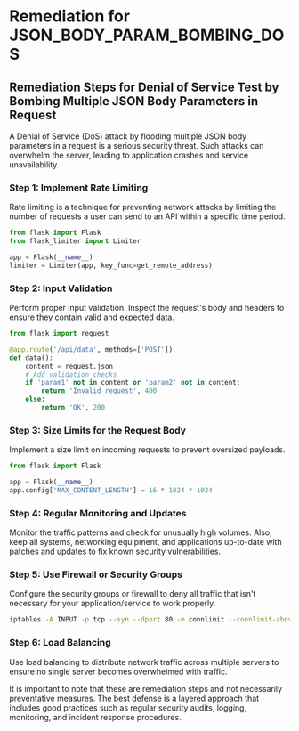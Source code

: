 # Remediation for JSON_BODY_PARAM_BOMBING_DOS

## Remediation Steps for Denial of Service Test by Bombing Multiple JSON Body Parameters in Request 

A Denial of Service (DoS) attack by flooding multiple JSON body parameters in a request is a serious security threat. Such attacks can overwhelm the server, leading to application crashes and service unavailability.

### Step 1: Implement Rate Limiting
Rate limiting is a technique for preventing network attacks by limiting the number of requests a user can send to an API within a specific time period.
```python
from flask import Flask
from flask_limiter import Limiter

app = Flask(__name__)
limiter = Limiter(app, key_func=get_remote_address)
```

### Step 2: Input Validation
Perform proper input validation. Inspect the request's body and headers to ensure they contain valid and expected data.

```python
from flask import request

@app.route('/api/data', methods=['POST'])
def data():
    content = request.json
    # Add validation checks
    if 'param1' not in content or 'param2' not in content:
        return 'Invalid request', 400
    else:
        return 'OK', 200
```

### Step 3: Size Limits for the Request Body
Implement a size limit on incoming requests to prevent oversized payloads.

```python
from flask import Flask

app = Flask(__name__)
app.config['MAX_CONTENT_LENGTH'] = 16 * 1024 * 1024
```

### Step 4: Regular Monitoring and Updates 

Monitor the traffic patterns and check for unusually high volumes. Also, keep all systems, networking equipment, and applications up-to-date with patches and updates to fix known security vulnerabilities.

### Step 5: Use Firewall or Security Groups 

Configure the security groups or firewall to deny all traffic that isn't necessary for your application/service to work properly. 

```bash
iptables -A INPUT -p tcp --syn --dport 80 -m connlimit --connlimit-above 3 -j REJECT 
```

### Step 6: Load Balancing 

Use load balancing to distribute network traffic across multiple servers to ensure no single server becomes overwhelmed with traffic.

It is important to note that these are remediation steps and not necessarily preventative measures. The best defense is a layered approach that includes good practices such as regular security audits, logging, monitoring, and incident response procedures.